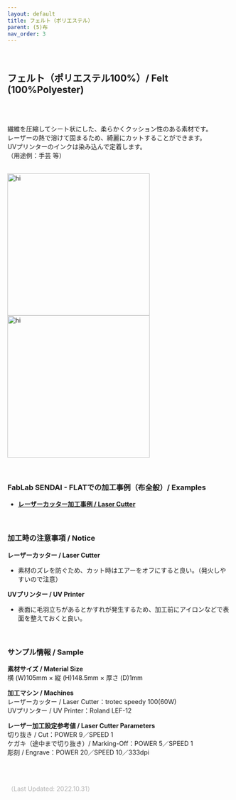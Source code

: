 ```yaml
---
layout: default
title: フェルト（ポリエステル）
parent: (5)布
nav_order: 3
---
```


<br>

## フェルト（ポリエステル100%）/ Felt (100%Polyester)
<br><br>

繊維を圧縮してシート状にした、柔らかくクッション性のある素材です。<br>
レーザーの熱で溶けて固まるため、綺麗にカットすることができます。<br>
UVプリンターのインクは染み込んで定着します。<br>
（用途例：手芸 等）
<br>
<br>

<img src="assets/29_Felt_P_1.png" width="320" alt="hi" class="inline"/><img src="assets/29_Felt_P_2.png" width="320" alt="hi" class="inline"/>

<br>

### **FabLab SENDAI - FLATでの加工事例（布全般）/ Examples**

* [**レーザーカッター加工事例 / Laser Cutter**](https://www.flickr.com/search/?user_id=96175517%40N02&sort=date-taken-desc&safe_search=1&view_all=1&tags=feltlc)

<br>

### **加工時の注意事項 / Notice**

**レーザーカッター / Laser Cutter**
* 素材のズレを防ぐため、カット時はエアーをオフにすると良い。（発火しやすいので注意）<br>

**UVプリンター / UV Printer**
* 表面に毛羽立ちがあるとかすれが発生するため、加工前にアイロンなどで表面を整えておくと良い。<br>

<br>

### **サンプル情報 / Sample**

**素材サイズ / Material Size**<br>
横 (W)105mm × 縦 (H)148.5mm × 厚さ (D)1mm<br>

**加工マシン / Machines**<br>
レーザーカッター / Laser Cutter：trotec speedy 100(60W)<br>
UVプリンター / UV Printer：Roland LEF-12<br>

**レーザー加工設定参考値 / Laser Cutter Parameters**<br>
切り抜き / Cut：POWER 9／SPEED 1<br>
ケガキ（途中まで切り抜き）/ Marking-Off：POWER 5／SPEED 1<br>
彫刻 / Engrave：POWER 20／SPEED 10／333dpi<br>

<br><br>

<span style="color: #B2B2B2">
（Last Updated: 2022.10.31）
</span>
